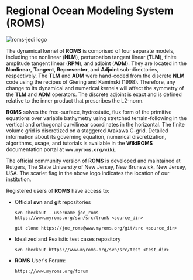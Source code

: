 # **Regional Ocean Modeling System (ROMS)**

![roms-jedi logo](https://www.myroms.org/trac/roms_src_600px.png)

The dynamical kernel of **ROMS** is comprised of four separate models, including
the nonlinear (**NLM**), perturbation tangent linear (**TLM**), finite amplitude
tangent linear (**RPM**), and adjoint (**ADM**). They are located in the
**Nonlinear**, **Tangent**, **Representer**, and **Adjoint** sub-directories,
respectively. The **TLM** and **ADM** were hand-coded from the discrete **NLM**
code using the recipes of Giering and Kaminski (1998). Therefore, any change to
its dynamical and numerical kernels will affect the symmetry of the **TLM** and
**ADM** operators. The discrete adjoint is exact and is defined relative to
the inner product that prescribes the L2-norm.

**ROMS** solves the free-surface, hydrostatic, flux form of the primitive
equations over variable bathymetry using stretched terrain-following in the
vertical and orthogonal curvilinear coordinates in the horizontal. The finite
volume grid is discretized on a staggered Arakawa C-grid. Detailed information
about its governing equation, numerical discretization, algorithms, usage, and
tutorials is available in the **WikiROMS** documentation portal at
**`www.myroms.org/wiki`**.

The official community version of **ROMS** is developed and maintained at Rutgers,
The State University of New Jersey, New Brunswick, New Jersey, USA. The scarlet
flag in the above logo indicates the location of our institution.

Registered users of **ROMS** have access to:

- Official **svn** and **git** repositories
  ```
  svn checkout --username joe_roms https://www.myroms.org/svn/src/trunk <source_dir>

  git clone https://joe_roms@www.myroms.org/git/src <source_dir>
  ```

- Idealized and Realistic test cases repository
  ```
  svn checkout https://www.myroms.org/svn/src/test <test_dir>
  ```

- **ROMS** User's Forum:
  ```
  https://www.myroms.org/forum
  ```
